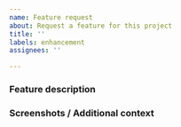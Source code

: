 ```yaml
---
name: Feature request
about: Request a feature for this project
title: ''
labels: enhancement
assignees: ''

---
```


### Feature description


### Screenshots / Additional context
